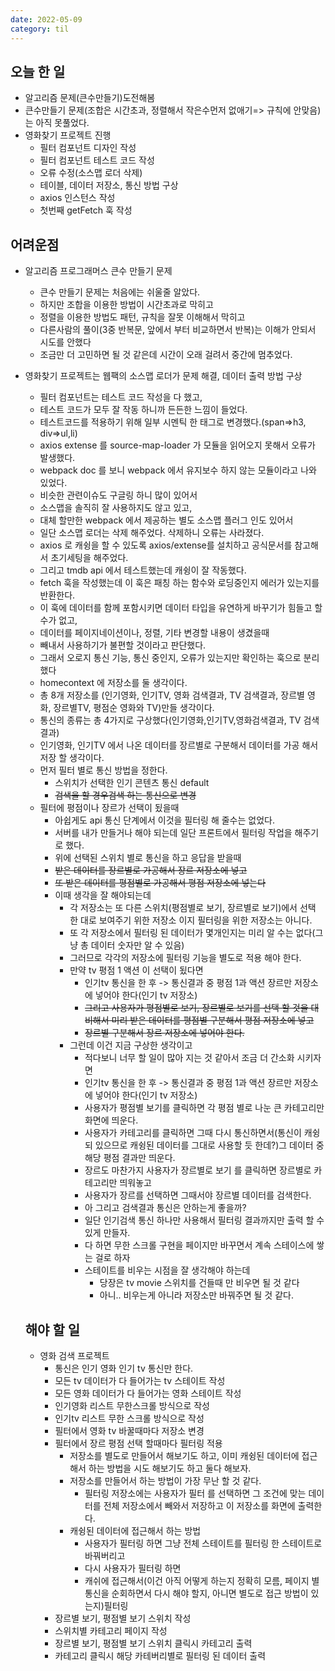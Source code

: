 ```yaml
---
date: 2022-05-09
category: til
---
```


## 오늘 한 일

- 알고리즘 문제(큰수만들기)도전해봄
- 큰수만들기 문제(조합은 시간초과, 정렬해서 작은수먼저 없애기=> 규칙에 안맞음)는 아직 못풀었다.
- 영화찾기 프로젝트 진행
  - 필터 컴포넌트 디자인 작성
  - 필터 컴포넌트 테스트 코드 작성
  - 오류 수정(소스맵 로더 삭제)
  - 테이블, 데이터 저장소, 통신 방법 구상
  - axios 인스턴스 작성
  - 첫번째 getFetch 훅 작성

## 어려운점

- 알고리즘 프로그래머스 큰수 만들기 문제
  - 큰수 만들기 문제는 처음에는 쉬울줄 알았다.
  - 하지만 조합을 이용한 방법이 시간초과로 막히고
  - 정렬을 이용한 방법도 패턴, 규칙을 잘못 이해해서 막히고
  - 다른사람의 풀이(3중 반복문, 앞에서 부터 비교하면서 반복)는 이해가 안되서 시도를 안했다
  - 조금만 더 고민하면 될 것 같은데 시간이 오래 걸려서 중간에 멈추었다.
- 영화찾기 프로젝트는 웹팩의 소스맵 로더가 문제 해결, 데이터 출력 방법 구상

  - 필터 컴포넌트는 테스트 코드 작성을 다 했고,
  - 테스트 코드가 모두 잘 작동 하니까 든든한 느낌이 들었다.
  - 테스트코드를 적용하기 위해 일부 시멘틱 한 태그로 변경했다.(span=>h3, div=>ul,li)
  - axios extense 를 source-map-loader 가 모듈을 읽어오지 못해서 오류가 발생했다.
  - webpack doc 를 보니 webpack 에서 유지보수 하지 않는 모듈이라고 나와 있었다.
  - 비슷한 관련이슈도 구글링 하니 많이 있어서
  - 소스맵을 솔직히 잘 사용하지도 않고 있고,
  - 대체 할만한 webpack 에서 제공하는 별도 소스맵 플러그 인도 있어서
  - 일단 소스맵 로더는 삭제 해주었다. 삭제하니 오류는 사라졌다.
  - axios 로 캐슁을 할 수 있도록 axios/extense를 설치하고 공식문서를 참고해서 초기세팅을 해주었다.
  - 그리고 tmdb api 에서 테스트했는데 캐슁이 잘 작동했다.
  - fetch 훅을 작성했는데 이 훅은 패칭 하는 함수와 로딩중인지 에러가 있는지를 반환한다.
  - 이 훅에 데이터를 함께 포함시키면 데이터 타입을 유연하게 바꾸기가 힘들고 할 수가 없고,
  - 데이터를 페이지네이션이나, 정렬, 기타 변경할 내용이 생겼을때
  - 빼내서 사용하기가 불편할 것이라고 판단했다.
  - 그래서 오로지 통신 기능, 통신 중인지, 오류가 있는지만 확인하는 훅으로 분리했다
  - homecontext 에 저장소를 둘 생각이다.
  - 총 8개 저장소를 (인기영화, 인기TV, 영화 검색결과, TV 검색결과, 장르별 영화, 장르별TV, 평점순 영화와 TV)만들 생각이다.
  - 통신의 종류는 총 4가지로 구상했다(인기영화,인기TV,영화검색결과, TV 검색결과)
  - 인기영화, 인기TV 에서 나온 데이터를 장르별로 구분해서 데이터를 가공 해서 저장 할 생각이다.
  - 먼저 필터 별로 통신 방법을 정한다.
    - 스위치가 선택한 인기 콘텐츠 통신 default
    - ~~검색을 할 경우검색 하는 통신으로 변경~~
  - 필터에 평점이나 장르가 선택이 됬을때
    - 아쉽게도 api 통신 단계에서 이것을 필터링 해 줄수는 없었다.
    - 서버를 내가 만들거나 해야 되는데 일단 프론트에서 필터링 작업을 해주기로 했다.
    - 위에 선택된 스위치 별로 통신을 하고 응답을 받을때
    - ~~받은 데이터를 장르별로 가공해서 장르 저장소에 넣고~~
    - ~~또 받은 데이터를 평점별로 가공해서 평점 저장소에 넣는다~~
    - 이때 생각을 잘 해야되는데
      - 각 저장소는 또 다른 스위치(평점별로 보기, 장르별로 보기)에서 선택 한 대로 보여주기 위한 저장소 이지 필터링을 위한 저장소는 아니다.
      - 또 각 저장소에서 필터링 된 데이터가 몇개인지는 미리 알 수는 없다(그냥 총 데이터 숫자만 알 수 있음)
      - 그러므로 각각의 저장소에 필터링 기능을 별도로 적용 해야 한다.
      - 만약 tv 평점 1 액션 이 선택이 됬다면
        - 인기tv 통신을 한 후 -> 통신결과 중 평점 1과 액션 장르만 저장소에 넣어야 한다(인기 tv 저장소)
        - ~~그리고 사용자가 평점별로 보기, 장르별로 보기를 선택 할 것을 대비해서 미리 받은 데이터를 평점별 구분해서 평점 저장소에 넣고~~
        - ~~장르별 구분해서 장르 저장소에 넣어야 한다.~~
      - 그런데 이건 지금 구상한 생각이고
        - 적다보니 너무 할 일이 많아 지는 것 같아서 조금 더 간소화 시키자면
        - 인기tv 통신을 한 후 -> 통신결과 중 평점 1과 액션 장르만 저장소에 넣어야 한다(인기 tv 저장소)
        - 사용자가 평점별 보기를 클릭하면 각 평점 별로 나눈 큰 카테고리만 화면에 띄운다.
        - 사용자가 카테고리를 클릭하면 그때 다시 통신하면서(통신이 캐슁 되 있으므로 캐슁된 데이터를 그대로 사용할 듯 한데?)그 데이터 중 해당 평점 결과만 띄운다.
        - 장르도 마찬가지 사용자가 장르별로 보기 를 클릭하면 장르별로 카테고리만 띄워놓고
        - 사용자가 장르를 선택하면 그때서야 장르별 데이터를 검색한다.
        - 아 그리고 검색결과 통신은 안하는게 좋을까?
        - 일단 인기검색 통신 하나만 사용해서 필터링 결과까지만 출력 할 수 있게 만들자.
        - 다 하면 무한 스크롤 구현을 페이지만 바꾸면서 계속 스테이스에 쌓는 걸로 하자
        - 스테이트를 비우는 시점을 잘 생각해야 하는데
          - 당장은 tv movie 스위치를 건들때 만 비우면 될 것 같다
          - 아니.. 비우는게 아니라 저장소만 바꿔주면 될 것 같다.

  ## 해야 할 일

  - 영화 검색 프로젝트
    - 통신은 인기 영화 인기 tv 통신만 한다.
    - 모든 tv 데이터가 다 들어가는 tv 스테이트 작성
    - 모든 영화 데이터가 다 들어가는 영화 스테이트 작성
    - 인기영화 리스트 무한스크롤 방식으로 작성
    - 인기tv 리스트 무한 스크롤 방식으로 작성
    - 필터에서 영화 tv 바꿀때마다 저장소 변경
    - 필터에서 장르 평점 선택 할때마다 필터링 적용
      - 저장소를 별도로 만들어서 해보기도 하고, 이미 캐슁된 데이터에 접근해서 하는 방법을 시도 해보기도 하고 둘다 해보자.
      - 저장소를 만들어서 하는 방법이 가장 무난 할 것 같다.
        - 필터링 저장소에는 사용자가 필터 를 선택하면 그 조건에 맞는 데이터를 전체 저장소에서 빼와서 저장하고 이 저장소를 화면에 출력한다.
      - 캐슁된 데이터에 접근해서 하는 방법
        - 사용자가 필터링 하면 그냥 전체 스테이트를 필터링 한 스테이트로 바꿔버리고
        - 다시 사용자가 필터링 하면
        - 캐쉬에 접근해서(이건 아직 어떻게 하는지 정확히 모름, 페이지 별 통신을 순회하면서 다시 해야 할지, 아니면 별도로 접근 방법이 있는지)필터링
    - 장르별 보기, 평점별 보기 스위치 작성
    - 스위치별 카테고리 페이지 작성
    - 장르별 보기, 평점별 보기 스위치 클릭시 카테고리 출력
    - 카테고리 클릭시 해당 카테버리별로 필터링 된 데이터 출력
